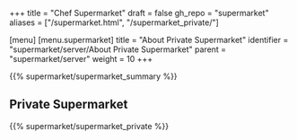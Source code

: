 +++
title = "Chef Supermarket"
draft = false
gh_repo = "supermarket"
aliases = ["/supermarket.html", "/supermarket_private/"]

[menu]
  [menu.supermarket]
    title = "About Private Supermarket"
    identifier = "supermarket/server/About Private Supermarket"
    parent = "supermarket/server"
    weight = 10
+++

{{% supermarket/supermarket_summary %}}

## Private Supermarket

{{% supermarket/supermarket_private %}}
